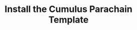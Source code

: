---
id: install-template
title: Install the Cumulus Parachain Template
sidebar_label: Install the Cumulus Parachain Template
description: Install the Cumulus Parachain Template
---